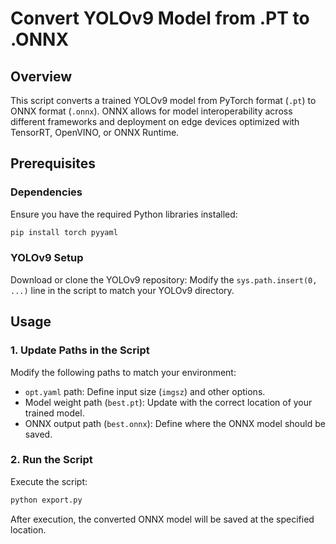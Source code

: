 # Convert YOLOv9 Model from .PT to .ONNX

## Overview
This script converts a trained YOLOv9 model from PyTorch format (`.pt`) to ONNX format (`.onnx`). ONNX allows for model interoperability across different frameworks and deployment on edge devices optimized with TensorRT, OpenVINO, or ONNX Runtime.

## Prerequisites
### Dependencies
Ensure you have the required Python libraries installed:

```bash
pip install torch pyyaml
```

### YOLOv9 Setup
Download or clone the YOLOv9 repository:
Modify the `sys.path.insert(0, ...)` line in the script to match your YOLOv9 directory.

## Usage
### 1. Update Paths in the Script
Modify the following paths to match your environment:
- `opt.yaml` path: Define input size (`imgsz`) and other options.
- Model weight path (`best.pt`): Update with the correct location of your trained model.
- ONNX output path (`best.onnx`): Define where the ONNX model should be saved.

### 2. Run the Script
Execute the script:
```bash
python export.py
```
After execution, the converted ONNX model will be saved at the specified location.



